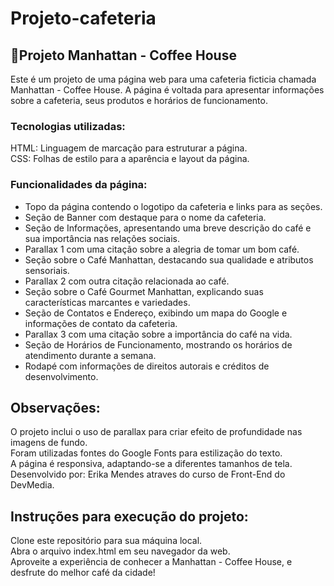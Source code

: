 # Projeto-cafeteria
## 🚀Projeto Manhattan - Coffee House

Este é um projeto de uma página web para uma cafeteria ficticia chamada Manhattan - Coffee House. A página é voltada para apresentar informações sobre a cafeteria, seus produtos e horários de funcionamento.

<h3>Tecnologias utilizadas:</h3>

HTML: Linguagem de marcação para estruturar a página.<br>
CSS: Folhas de estilo para a aparência e layout da página.

<h3>Funcionalidades da página:</h3>
<ul>
<li>Topo da página contendo o logotipo da cafeteria e links para as seções.</li>
<li>Seção de Banner com destaque para o nome da cafeteria.</li>
<li>Seção de Informações, apresentando uma breve descrição do café e sua importância nas relações sociais.</li>
<li>Parallax 1 com uma citação sobre a alegria de tomar um bom café.</li>
<li>Seção sobre o Café Manhattan, destacando sua qualidade e atributos sensoriais.</li>
<li>Parallax 2 com outra citação relacionada ao café.</li>
<li>Seção sobre o Café Gourmet Manhattan, explicando suas características marcantes e variedades.</li>
<li>Seção de Contatos e Endereço, exibindo um mapa do Google e informações de contato da cafeteria.</li>
<li>Parallax 3 com uma citação sobre a importância do café na vida.</li>
<li>Seção de Horários de Funcionamento, mostrando os horários de atendimento durante a semana.</li>
<li>Rodapé com informações de direitos autorais e créditos de desenvolvimento.</li>
</ul>

## Observações:

O projeto inclui o uso de parallax para criar efeito de profundidade nas imagens de fundo.<br>
Foram utilizadas fontes do Google Fonts para estilização do texto.<br>
A página é responsiva, adaptando-se a diferentes tamanhos de tela.<br>
Desenvolvido por: Erika Mendes atraves do curso de Front-End do DevMedia.<br>

## Instruções para execução do projeto:

Clone este repositório para sua máquina local.<br>
Abra o arquivo index.html em seu navegador da web. <br>
Aproveite a experiência de conhecer a Manhattan - Coffee House, e desfrute do melhor café da cidade!
